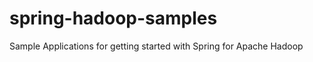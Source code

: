 spring-hadoop-samples
=====================

Sample Applications for getting started with Spring for Apache Hadoop